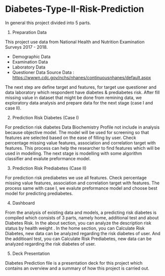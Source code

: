 # Diabetes-Type-II-Risk-Prediction

In general this project divided into 5 parts.

1. Preparation Data

This project use data from National Health and Nutrition Examination Surveys 2017 - 2018.
   - Demographic Data
   - Examination Data
   - Laboratory Data
   - Questioner Data
   Source Data : https://wwwn.cdc.gov/nchs/nhanes/continuousnhanes/default.aspx
   
The next step are define target and features, for target use questioner and data laboratory which respondent have  diabetes & prediabetes risk. After fill missing value in dataset that might be done from remining data, we exploratory data analysis and prepare data for the next stage (case I and case II).
   
2. Prediction Risk Diabetes (Case I)

  For prediction risk diabetes Data Biochemistry Profile not include in analysis because objective model. The model will be used for screening so that features are selected based on the ease of filling by user. Check percentage missing value features, association and correlation target with features. This process can help the researcher to find features which will be used in modelling. The next stage is modelling with some algorithm classifier and evalute preformance model.

3. Prediction Risk Prediabetes (Case II)

  For prediction risk prediabetes we use all features. Check percentage missing value features, association and correlation target with features. The process same with case I, we evalute preformance model and choose best model for predicting prediabetes.

4. Dashboard

  From the analysis of existing data and models, a predicting risk diabetes is compiled which consists of 3 parts, namely home, additional test and about Diabetes Risk. In the about section, you can analyze the description risk status by health weight . In the home section, you can Calculate Risk Diabetes, new data can be analyzed regarding the risk diabetes of user. And the additioanl test, you can Calculate Risk Prediabetes, new data can be analyzed regarding the risk diabetes of user.

5. Deck Presentation

  Diabetes Prediction file is a presentation deck for this project which contains an overview and a summary of how this project is carried out.
